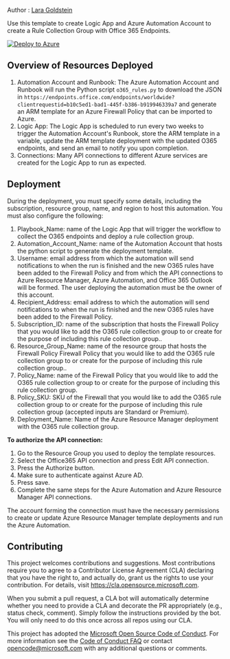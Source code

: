 Author : [Lara Goldstein](https://github.com/laragoldstein13)

Use this template to create Logic App and Azure Automation Account to create a Rule Collection Group with Office 365 Endpoints.

[![Deploy to Azure](https://aka.ms/deploytoazurebutton)](https://portal.azure.com/#create/Microsoft.Template/uri/https%3A%2F%2Fraw.githubusercontent.com%2FAzure%2FAzure-Network-Security%2Fmaster%2FAzure%2520Firewall%2FTemplate%2520-%2520Logic%2520app%2520for%2520IDPS%2520signature%2520updates%2520notification%2FTemplate.json)

## Overview of Resources Deployed
1. Automation Account and Runbook: The Azure Automation Account and Runbook will run the Python script `o365_rules.py` to download the JSON in `https://endpoints.office.com/endpoints/worldwide?clientrequestid=b10c5ed1-bad1-445f-b386-b919946339a7` and generate an ARM template for an Azure Firewall Policy that can be imported to Azure.
2. Logic App: The Logic App is scheduled to run every two weeks to trigger the Automation Account's Runbook, store the ARM template in a variable, update the ARM template deployment with the updated O365 endpoints, and send an email to notify you upon completion.
3. Connections: Many API connections to different Azure services are created for the Logic App to run as expected.


## Deployment

During the deployment, you must specify some details, including the subscription, resource group, name, and region to host this automation. You must also configure the following: 

1. Playbook_Name: name of the Logic App that will trigger the workflow to collect the O365 endpoints and deploy a rule collection group.
2. Automation_Account_Name: name of the Automation Account that hosts the python script to generate the deployment template.
3. Username: email address from which the automation will send notifications to when the run is finished and the new O365 rules have been added to the Firewall Policy and from which the API connections to Azure Resource Manager, Azure Automation, and Office 365 Outlook will be formed. The user deploying the automation must be the owner of this account.
4. Recipient_Address: email address to which the automation will send notifications to when the run is finished and the new O365 rules have been added to the Firewall Policy.
5. Subscription_ID: name of the subscription that hosts the Firewall Policy that you would like to add the O365 rule collection group to  or create for the purpose of including this rule collection group.. 
6. Resource_Group_Name: name of the resource group that hosts the Firewall Policy Firewall Policy that you would like to add the O365 rule collection group to  or create for the purpose of including this rule collection group..
7. Policy_Name: name of the Firewall Policy that you would like to add the O365 rule collection group to or create for the purpose of including this rule collection group.
8. Policy_SKU: SKU of the Firewall that you would like to add the O365 rule collection group to or create for the purpose of including this rule collection group (accepted inputs are Standard or Premium).
9. Deployment_Name: Name of the Azure Resource Manager deployment with the O365 rule collection group.

**To authorize the API connection:** 

1. Go to the Resource Group you used to deploy the template resources. 
2. Select the Office365 API connection and press Edit API connection. 
3. Press the Authorize button. 
4. Make sure to authenticate against Azure AD. 
5. Press save. 
6. Complete the same steps for the Azure Automation and Azure Resource Manager API connections.
 
The account forming the connection must have the necessary permissions to create or update Azure Resource Manager template deployments and run the Azure Automation.

## Contributing

This project welcomes contributions and suggestions.  Most contributions require you to agree to a
Contributor License Agreement (CLA) declaring that you have the right to, and actually do, grant us
the rights to use your contribution. For details, visit https://cla.opensource.microsoft.com.

When you submit a pull request, a CLA bot will automatically determine whether you need to provide
a CLA and decorate the PR appropriately (e.g., status check, comment). Simply follow the instructions
provided by the bot. You will only need to do this once across all repos using our CLA.

This project has adopted the [Microsoft Open Source Code of Conduct](https://opensource.microsoft.com/codeofconduct/).
For more information see the [Code of Conduct FAQ](https://opensource.microsoft.com/codeofconduct/faq/) or
contact [opencode@microsoft.com](mailto:opencode@microsoft.com) with any additional questions or comments.
